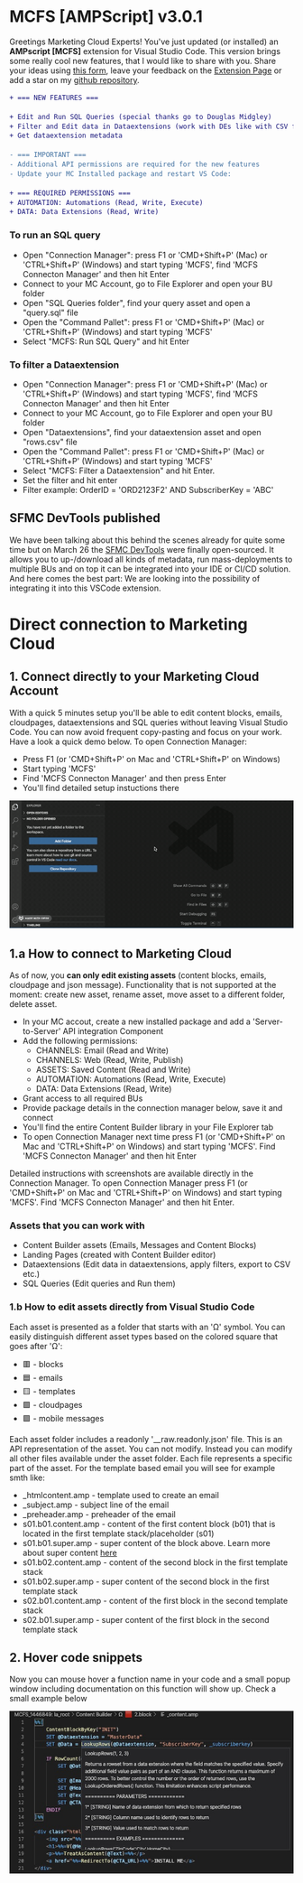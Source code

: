 # MCFS [AMPScript] v3.0.1

Greetings Marketing Cloud Experts! You've just updated (or installed) an **AMPscript [MCFS]** extension for Visual Studio Code. This version brings some really cool new features, that I would like to share with you. Share your ideas using [this form](https://docs.google.com/forms/d/e/1FAIpQLSc8NCJcqTxMIIJ5J1pWKTnPY2JewvTS8GU6b9-Lvhdze1N4RA/viewform?usp=sf_link), leave your feedback on the [Extension Page](https://marketplace.visualstudio.com/items?itemName=sergey-agadzhanov.AMPscript) or add a star on my [github repository](https://github.com/Bizcuit/vscode-ampscript).

```diff
+ === NEW FEATURES ===

+ Edit and Run SQL Queries (special thanks go to Douglas Midgley)
+ Filter and Edit data in Dataextensions (work with DEs like with CSV files)
+ Get dataextension metadata

- === IMPORTANT ===
- Additional API permissions are required for the new features
- Update your MC Installed package and restart VS Code:

+ === REQUIRED PERMISSIONS ===
+ AUTOMATION: Automations (Read, Write, Execute)
+ DATA: Data Extensions (Read, Write)
```

### To run an SQL query
* Open "Connection Manager": press F1 or 'CMD+Shift+P' (Mac) or 'CTRL+Shift+P' (Windows) and start typing 'MCFS', find 'MCFS Connecton Manager' and then hit Enter
* Connect to your MC Account, go to File Explorer and open your BU folder
* Open "SQL Queries folder", find your query asset and open a "query.sql" file
* Open the "Command Pallet": press F1 or 'CMD+Shift+P' (Mac) or 'CTRL+Shift+P' (Windows) and start typing 'MCFS'
* Select "MCFS: Run SQL Query" and hit Enter

### To filter a Dataextension
* Open "Connection Manager": press F1 or 'CMD+Shift+P' (Mac) or 'CTRL+Shift+P' (Windows) and start typing 'MCFS', find 'MCFS Connecton Manager' and then hit Enter
* Connect to your MC Account, go to File Explorer and open your BU folder
* Open "Dataextensions", find your dataextension asset and open "rows.csv" file
* Open the "Command Pallet": press F1 or 'CMD+Shift+P' (Mac) or 'CTRL+Shift+P' (Windows) and start typing 'MCFS'
* Select "MCFS: Filter a Dataextension" and hit Enter. 
* Set the filter and hit enter
* Filter example: OrderID = 'ORD2123F2' AND SubscriberKey = 'ABC'

## SFMC DevTools published

We have been talking about this behind the scenes already for quite some time but on March 26 the [SFMC DevTools](https://bit.ly/mc-devtools) were finally open-sourced. It allows you to up-/download all kinds of metadata, run mass-deployments to multiple BUs and on top it can be integrated into your IDE or CI/CD solution. And here comes the best part: We are looking into the possibility of integrating it into this VSCode extension.

# Direct connection to Marketing Cloud

## 1. Connect directly to your Marketing Cloud Account

With a quick 5 minutes setup you'll be able to edit content blocks, emails, cloudpages, dataextensions and SQL queries without leaving Visual Studio Code. You can now avoid frequent copy-pasting and focus on your work. Have a look a quick demo below. To open Connection Manager: 
* Press F1 (or 'CMD+Shift+P' on Mac and 'CTRL+Shift+P' on Windows) 
* Start typing 'MCFS'
* Find 'MCFS Connecton Manager' and then press Enter
* You'll find detailed setup instuctions there

![AMPScript](https://raw.githubusercontent.com/Bizcuit/vscode-ampscript/master/images/mcfs.gif)

## 1.a How to connect to Marketing Cloud

As of now, you **can only edit existing assets** (content blocks, emails, cloudpage and json message). Functionality that is not supported at the moment: create new asset, rename asset, move asset to a different folder, delete asset.

* In your MC accout, create a new installed package and add a 'Server-to-Server' API integration Component
* Add the following permissions:
	* CHANNELS: Email (Read and Write)
	* CHANNELS: Web (Read, Write, Publish)
	* ASSETS: Saved Content (Read and Write)
	* AUTOMATION: Automations (Read, Write, Execute)
	* DATA: Data Extensions (Read, Write)
* Grant access to all required BUs
* Provide package details in the connection manager below, save it and connect
* You'll find the entire Content Builder library in your File Explorer tab
* To open Connection Manager next time press F1 (or 'CMD+Shift+P' on Mac and 'CTRL+Shift+P' on Windows) and start typing 'MCFS'. Find 'MCFS Connecton Manager' and then hit Enter

Detailed instructions with screenshots are available directly in the Connection Manager. To open Connection Manager press F1 (or 'CMD+Shift+P' on Mac and 'CTRL+Shift+P' on Windows) and start typing 'MCFS'. Find 'MCFS Connecton Manager' and then hit Enter.

### Assets that you can work with
* Content Builder assets (Emails, Messages and Content Blocks)
* Landing Pages (created with Content Builder editor)
* Dataextensions (Edit data in dataextensions, apply filters, export to CSV etc.)
* SQL Queries (Edit queries and Run them)

### 1.b How to edit assets directly from Visual Studio Code

Each asset is presented as a folder that starts with an 'Ω' symbol. You can easily distinguish different asset types based on the colored square that goes after 'Ω':
* 🟥 - blocks
* 🟦 - emails
* 🟨 - templates
* 🟩 - cloudpages
* 🟪 - mobile messages

Each asset folder includes a readonly '__raw.readonly.json' file. This is an API representation of the asset. You can not modify. Instead you can modify all other files available under the asset folder. Each file represents a specific part of the asset. For the template based email you will see for example smth like: 
* _htmlcontent.amp - template used to create an email
* _subject.amp - subject line of the email
* _preheader.amp - preheader of the email
* s01.b01.content.amp - content of the first content block (b01) that is located in the first template stack/placeholder (s01)
* s01.b01.super.amp - super content of the block above. Learn more about super content [here](https://developer.salesforce.com/docs/atlas.en-us.noversion.mc-apis.meta/mc-apis/design_super_content.htm)
* s01.b02.content.amp - content of the second block in the first template stack
* s01.b02.super.amp - super content of the second block in the first template stack
* s02.b01.content.amp - content of the first block in the second template stack
* s02.b01.super.amp - super content of the first block in the second template stack

## 2. Hover code snippets

Now you can mouse hover a function name in your code and a small popup window including documentation on this function will show up. Check a small example below

![Hover snippets](https://raw.githubusercontent.com/Bizcuit/vscode-ampscript/master/images/screenshot_hoversnippets.jpg)
